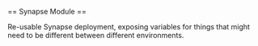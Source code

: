 == Synapse Module ==

Re-usable Synapse deployment, exposing variables for things that might need to
be different between different environments.

